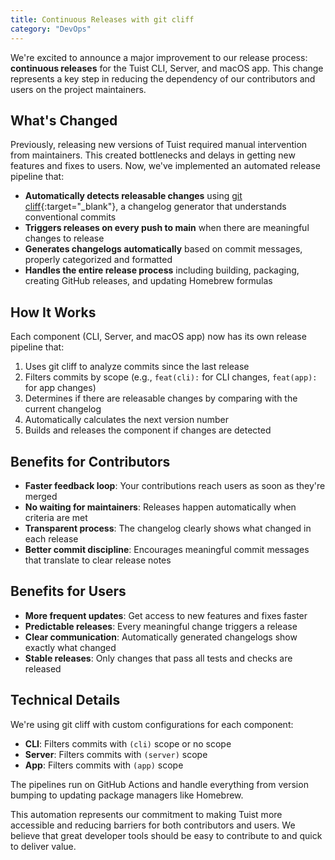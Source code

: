 ```yaml
---
title: Continuous Releases with git cliff
category: "DevOps"
---
```


We're excited to announce a major improvement to our release process: **continuous releases** for the Tuist CLI, Server, and macOS app. This change represents a key step in reducing the dependency of our contributors and users on the project maintainers.

## What's Changed

Previously, releasing new versions of Tuist required manual intervention from maintainers. This created bottlenecks and delays in getting new features and fixes to users. Now, we've implemented an automated release pipeline that:

- **Automatically detects releasable changes** using [git cliff](https://git-cliff.org/){:target="_blank"}, a changelog generator that understands conventional commits
- **Triggers releases on every push to main** when there are meaningful changes to release
- **Generates changelogs automatically** based on commit messages, properly categorized and formatted
- **Handles the entire release process** including building, packaging, creating GitHub releases, and updating Homebrew formulas

## How It Works

Each component (CLI, Server, and macOS app) now has its own release pipeline that:

1. Uses git cliff to analyze commits since the last release
2. Filters commits by scope (e.g., `feat(cli):` for CLI changes, `feat(app):` for app changes)
3. Determines if there are releasable changes by comparing with the current changelog
4. Automatically calculates the next version number
5. Builds and releases the component if changes are detected

## Benefits for Contributors

- **Faster feedback loop**: Your contributions reach users as soon as they're merged
- **No waiting for maintainers**: Releases happen automatically when criteria are met
- **Transparent process**: The changelog clearly shows what changed in each release
- **Better commit discipline**: Encourages meaningful commit messages that translate to clear release notes

## Benefits for Users

- **More frequent updates**: Get access to new features and fixes faster
- **Predictable releases**: Every meaningful change triggers a release
- **Clear communication**: Automatically generated changelogs show exactly what changed
- **Stable releases**: Only changes that pass all tests and checks are released

## Technical Details

We're using git cliff with custom configurations for each component:
- **CLI**: Filters commits with `(cli)` scope or no scope
- **Server**: Filters commits with `(server)` scope
- **App**: Filters commits with `(app)` scope

The pipelines run on GitHub Actions and handle everything from version bumping to updating package managers like Homebrew.

This automation represents our commitment to making Tuist more accessible and reducing barriers for both contributors and users. We believe that great developer tools should be easy to contribute to and quick to deliver value.
